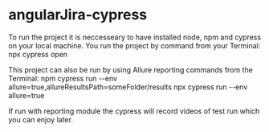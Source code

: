 # angularJira-cypress
 To run the project it is neccesseary to have installed node, npm and cypress on your local machine.
 You run the project by command from your Terminal: npx cypress open
 
 This project can also be run by using Allure reporting commands from the Terminal:
 npm cypress run --env allure=true,allureResultsPath=someFolder/results
 npx cypress run --env allure=true
 
 If run with reporting module the cypress will record videos of test run which you can enjoy later. 
